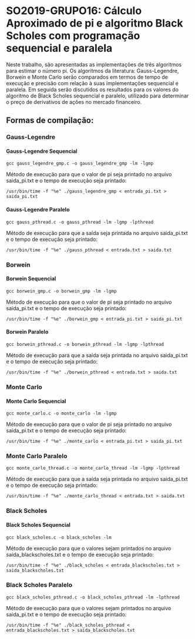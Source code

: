 # SO2019-GRUPO16: Cálculo Aproximado de pi e algoritmo Black Scholes com programação sequencial e paralela
Neste trabalho, são apresentadas as implementações de três algoritmos para estimar o número pi. Os algoritmos da literatura: Gauss-Legendre, Borwein e Monte Carlo serão comparados em termos de tempo de execução e precisão com relação à suas implementações sequencial e paralela.
Em seguida serão discutidos os resultados para os valores do algoritmo de Black Scholes sequencial e paralelo, utilizado para determinar o preço de derivativos de ações no mercado financeiro.

## Formas de compilação:
### Gauss-Legendre
#### Gauss-Legendre Sequencial
```
gcc gauss_legendre_gmp.c -o gauss_legendre_gmp -lm -lgmp 
```
Método de execução para que o valor de pi seja printado no arquivo saida_pi.txt e o tempo de execução seja printado:
```
/usr/bin/time -f "%e" ./gauss_legendre_gmp < entrada_pi.txt > saida_pi.txt
```
#### Gauss-Legendre Paralelo
```
gcc gauss_pthread.c -o gauss_pthread -lm -lgmp -lpthread
```
Método de execução para que a saída seja printada no arquivo saida_pi.txt e o tempo de execução seja printado:
```
/usr/bin/time -f "%e" ./gauss_pthread < entrada.txt > saida.txt
```
### Borwein
#### Borwein Sequencial
```
gcc borwein_gmp.c -o borwein_gmp -lm -lgmp 
```
Método de execução para que o valor de pi seja printado no arquivo saida_pi.txt e o tempo de execução seja printado:
```
/usr/bin/time -f "%e" ./borwein_gmp < entrada_pi.txt > saida_pi.txt
```
#### Borwein Paralelo
```
gcc borwein_pthread.c -o borwein_pthread -lm -lgmp -lpthread
```
Método de execução para que a saída seja printada no arquivo saida_pi.txt e o tempo de execução seja printado:
```
/usr/bin/time -f "%e" ./borwein_pthread < entrada.txt > saida.txt
```
### Monte Carlo
#### Monte Carlo Sequencial
```
gcc monte_carlo.c -o monte_carlo -lm -lgmp 
```
Método de execução para que o valor de pi seja printado no arquivo saida_pi.txt e o tempo de execução seja printado:
```
/usr/bin/time -f "%e" ./monte_carlo < entrada_pi.txt > saida_pi.txt
```
### Monte Carlo Paralelo
```
gcc monte_carlo_thread.c -o monte_carlo_thread -lm -lgmp -lpthread
```
Método de execução para que a saída seja printada no arquivo saida_pi.txt e o tempo de execução seja printado:
```
/usr/bin/time -f "%e" ./monte_carlo_thread < entrada.txt > saida.txt
```
### Black Scholes
#### Black Scholes Sequencial
```
gcc black_scholes.c -o black_scholes -lm 
```
Método de execução para que o valores sejam printados no arquivo saida_blackscholes.txt e o tempo de execução seja printado:
```
/usr/bin/time -f "%e" ./black_scholes < entrada_blackscholes.txt > saida_blackscholes.txt
```
### Black Scholes Paralelo
```
gcc black_scholes_pthread.c -o black_scholes_pthread -lm -lpthread
```
Método de execução para que o valores sejam printados no arquivo saida_pi.txt e o tempo de execução seja printado:
```
/usr/bin/time -f "%e" ./black_scholes_pthread < entrada_blackscholes.txt > saida_blackscholes.txt
```
